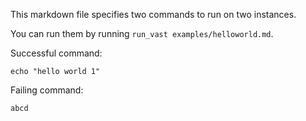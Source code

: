 This markdown file specifies two commands to run on two instances.

You can run them by running `run_vast examples/helloworld.md`.

Successful command:

```vast
echo "hello world 1"
```

Failing command:

```vast
abcd
```
